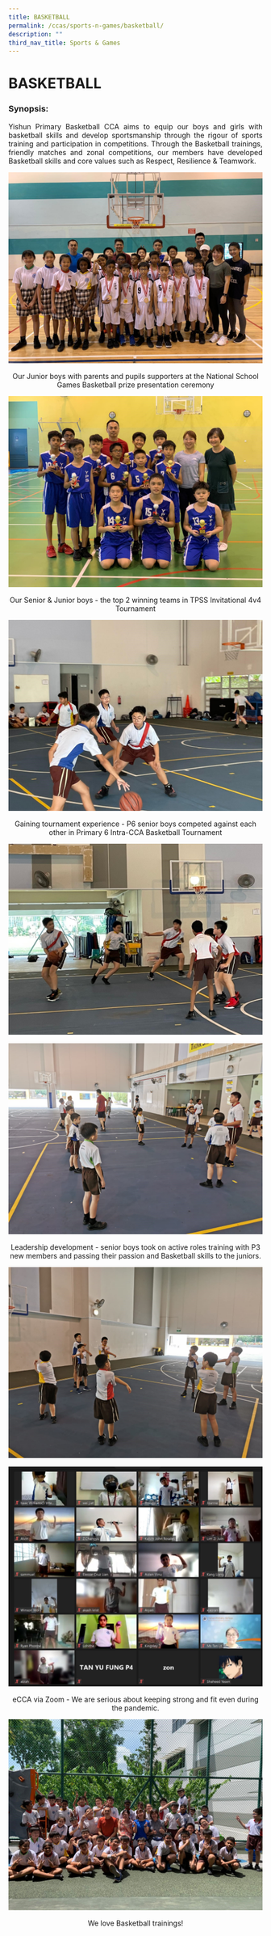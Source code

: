 ```yaml
---
title: BASKETBALL
permalink: /ccas/sports-n-games/basketball/
description: ""
third_nav_title: Sports & Games
---
```

# BASKETBALL

### Synopsis:

<p style="text-align: justify;">Yishun Primary Basketball CCA aims to equip our boys and girls with basketball skills and develop sportsmanship through the rigour of sports training and participation in competitions. Through the Basketball trainings, friendly matches and zonal competitions, our members have developed Basketball skills and core values such as Respect, Resilience & Teamwork.</p>

![](/images/CCAs/Basketball/CCA_Basketball_2020_1.jpg)

<center>Our Junior boys with parents and pupils supporters at the National School Games Basketball prize presentation ceremony
</center>

![](/images/CCAs/Basketball/CCA_Basketball_2020_2.jpg)

<center>Our Senior & Junior boys -  the top 2 winning teams in TPSS Invitational 4v4 Tournament</center>

![](/images/CCAs/Basketball/Basketball_Photo_01.jpg)

<center>Gaining tournament experience - P6 senior boys competed against each other in Primary 6 Intra-CCA Basketball Tournament</center>

![](/images/CCAs/Basketball/Basketball_Photo_02.jpg)

![](/images/CCAs/Basketball/Basketball_Photo_03.jpg)

<center>Leadership development - senior boys took on active roles training with P3 new members and passing their passion and Basketball skills to the juniors.</center>

![](/images/CCAs/Basketball/Basketball_Photo_04.jpg)

![](/images/CCAs/Basketball/Basketball_Photo_05.jpg)

<center>eCCA via Zoom - We are serious about keeping strong and fit even during the pandemic.</center>



<center></center>

![](/images/CCAs/Basketball/CCA_Basketball_2020_3.jpg)

<center>We love Basketball trainings!</center>